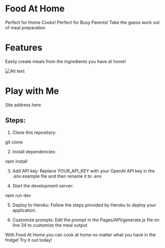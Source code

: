 # Food At Home
Perfect for Home Cooks!  Perfect for Busy Parents! Take the guess work out of meal preparation

# Features
Easily create meals from the ingredients you have at home!

![Alt text](/AutoCompleteSteroids/public/Screenshot.png)

# Play with Me

Site address here
## Steps:

1. Clone this repository:

git clone 

2. Install dependencies:

npm install

3. Add API key: Replace YOUR_API_KEY with your OpenAI API key in the .env.example file and then rename it to .env

4. Start the development server:

npm run dev

5. Deploy to Heroku: Follow the steps provided by Heroku to deploy your application.

6. Customize prompts: Edit the prompt in the Pages/API/generate.js file on line 34 to customize the meal output

With Food At Home you can cook at home no matter what you have in the fridge! Try it out today!
